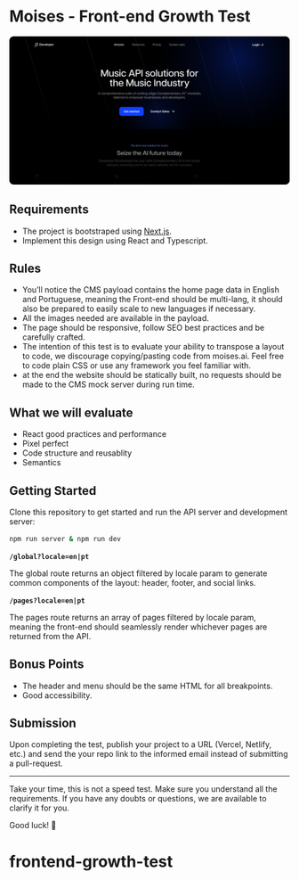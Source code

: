 # Moises - Front-end Growth Test

![Screen](./.github/screen.png)

## Requirements

- The project is bootstraped using [Next.js](https://nextjs.org/).
- Implement this design using React and Typescript.

## Rules

- You’ll notice the CMS payload contains the home page data in English and Portuguese, meaning the Front-end should be multi-lang, it should also be prepared to easily scale to new languages if necessary.
- All the images needed are available in the payload.
- The page should be responsive, follow SEO best practices and be carefully crafted.
- The intention of this test is to evaluate your ability to transpose a layout to code, we discourage copying/pasting code from moises.ai. Feel free to code plain CSS or use any framework you feel familiar with.
- at the end the website should be statically built, no requests should be made to the CMS mock server during run time.

## What we will evaluate

- React good practices and performance
- Pixel perfect
- Code structure and reusablity
- Semantics

## Getting Started

Clone this repository to get started and run the API server and development server:

```bash
npm run server & npm run dev
```

**`/global?locale=en|pt`**

The global route returns an object filtered by locale param to generate common components of the layout: header, footer, and social links.

**`/pages?locale=en|pt`**

The pages route returns an array of pages filtered by locale param, meaning the front-end should seamlessly render whichever pages are returned from the API.

## Bonus Points

- The header and menu should be the same HTML for all breakpoints.
- Good accessibility.

## Submission

Upon completing the test, publish your project to a URL (Vercel, Netlify, etc.) and send the your repo link to the informed email instead of submitting a pull-request.

---

Take your time, this is not a speed test. Make sure you understand all the requirements. If you have any doubts or questions, we are available to clarify it for you.

Good luck! 🚀
# frontend-growth-test
